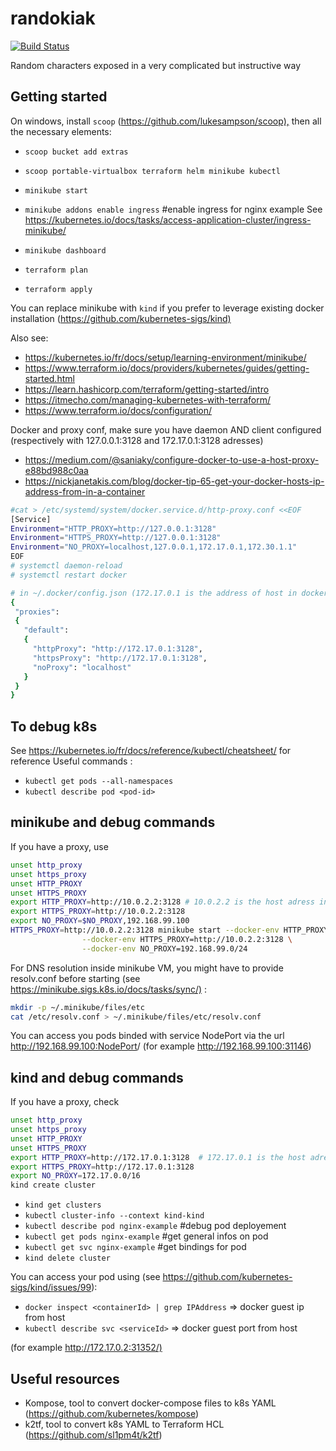 # randokiak

[![Build Status](https://travis-ci.org/killzoner/randokiak.svg?branch=dev)](https://travis-ci.org/killzoner/randokiak)

Random characters exposed in a very complicated but instructive way

## Getting started

On windows, install `scoop` (<https://github.com/lukesampson/scoop),> then all the necessary elements:

- `scoop bucket add extras`
- `scoop portable-virtualbox terraform helm minikube kubectl`

- `minikube start`
- `minikube addons enable ingress` #enable ingress for nginx example
See <https://kubernetes.io/docs/tasks/access-application-cluster/ingress-minikube/>
- `minikube dashboard`
- `terraform plan`
- `terraform apply`

You can replace minikube with `kind` if you prefer to leverage existing docker installation (<https://github.com/kubernetes-sigs/kind)>

Also see:

- <https://kubernetes.io/fr/docs/setup/learning-environment/minikube/>
- <https://www.terraform.io/docs/providers/kubernetes/guides/getting-started.html>
- <https://learn.hashicorp.com/terraform/getting-started/intro>
- <https://itmecho.com/managing-kubernetes-with-terraform/>
- <https://www.terraform.io/docs/configuration/>

Docker and proxy conf, make sure you have daemon AND client configured
(respectively with 127.0.0.1:3128 and 172.17.0.1:3128 adresses)

- <https://medium.com/@saniaky/configure-docker-to-use-a-host-proxy-e88bd988c0aa>
- <https://nickjanetakis.com/blog/docker-tip-65-get-your-docker-hosts-ip-address-from-in-a-container>

```bash
#cat > /etc/systemd/system/docker.service.d/http-proxy.conf <<EOF
[Service]
Environment="HTTP_PROXY=http://127.0.0.1:3128"
Environment="HTTPS_PROXY=http://127.0.0.1:3128"
Environment="NO_PROXY=localhost,127.0.0.1,172.17.0.1,172.30.1.1"
EOF
# systemctl daemon-reload
# systemctl restart docker

# in ~/.docker/config.json (172.17.0.1 is the address of host in docker container)
{
 "proxies":
 {
   "default":
   {
     "httpProxy": "http://172.17.0.1:3128",
     "httpsProxy": "http://172.17.0.1:3128",
     "noProxy": "localhost"
   }
 }
}
```

## To debug k8s

See <https://kubernetes.io/fr/docs/reference/kubectl/cheatsheet/> for reference
Useful commands :

- `kubectl get pods --all-namespaces`
- `kubectl describe pod <pod-id>`

## minikube and debug commands

If you have a proxy, use

```bash
unset http_proxy
unset https_proxy
unset HTTP_PROXY
unset HTTPS_PROXY
export HTTP_PROXY=http://10.0.2.2:3128 # 10.0.2.2 is the host adress in virtualbox VM
export HTTPS_PROXY=http://10.0.2.2:3128
export NO_PROXY=$NO_PROXY,192.168.99.100
HTTPS_PROXY=http://10.0.2.2:3128 minikube start --docker-env HTTP_PROXY=http://10.0.2.2:3128 \
                --docker-env HTTPS_PROXY=http://10.0.2.2:3128 \
                --docker-env NO_PROXY=192.168.99.0/24
```

For DNS resolution inside minikube VM, you might have to provide resolv.conf before starting
(see <https://minikube.sigs.k8s.io/docs/tasks/sync/)> :

```bash
mkdir -p ~/.minikube/files/etc
cat /etc/resolv.conf > ~/.minikube/files/etc/resolv.conf
```

You can access you pods binded with service NodePort via the url <http://192.168.99.100:NodePort>/
(for example <http://192.168.99.100:31146>)

## kind and debug commands

If you have a proxy, check

```bash
unset http_proxy
unset https_proxy
unset HTTP_PROXY
unset HTTPS_PROXY
export HTTP_PROXY=http://172.17.0.1:3128  # 172.17.0.1 is the host adress in docker-in-docker(dind)
export HTTPS_PROXY=http://172.17.0.1:3128
export NO_PROXY=172.17.0.0/16
kind create cluster
```

- `kind get clusters`
- `kubectl cluster-info --context kind-kind`
- `kubectl describe pod nginx-example` #debug pod deployement
- `kubectl get pods nginx-example` #get general infos on pod
- `kubectl get svc nginx-example` #get bindings for pod
- `kind delete cluster`

You can access your pod using (see <https://github.com/kubernetes-sigs/kind/issues/99>):

- `docker inspect <containerId> | grep IPAddress` => docker guest ip from host
- `kubectl describe svc <serviceId>` => docker guest port from host

(for example <http://172.17.0.2:31352/)>

## Useful resources

- Kompose, tool to convert docker-compose files to k8s YAML (<https://github.com/kubernetes/kompose>)
- k2tf, tool to convert k8s YAML to Terraform HCL (<https://github.com/sl1pm4t/k2tf>)
